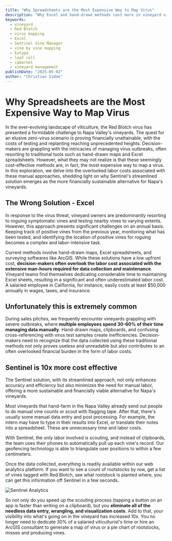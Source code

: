 ```yaml
---
title: "Why Spreadsheets are the Most Expensive Way to Map Virus"
description: "Why Excel and hand-drawn methods cost more in vineyard virus mapping due to labor overhead, compared to Sentinel's streamlined solution."
keywords:
  - vineyard
  - Red Blotch
  - virus mapping
  - Excel
  - Sentinel Vine Manager
  - vine by vine mapping
  - Eutypa
  - leaf roll
  - cabernet
  - vineyard management
publishDate: "2025-05-02"
author: "Christian Sidak"
---
```

# Why Spreadsheets are the Most Expensive Way to Map Virus

In the ever-evolving landscape of viticulture, the Red Blotch virus has presented a formidable challenge to Napa Valley's vineyards. The quest for an elusive zero-virus scenario is proving financially unattainable, with the costs of testing and replanting reaching unprecedented heights. Decision-makers are grappling with the intricacies of managing virus outbreaks, often resorting to traditional tools such as hand-drawn maps and Excel spreadsheets. However, what they may not realize is that these seemingly cost-effective methods are, in fact, the most expensive way to map a virus. In this exploration, we delve into the overlooked labor costs associated with these manual approaches, shedding light on why Sentinel's streamlined solution emerges as the more financially sustainable alternative for Napa's vineyards.

## The Wrong Solution - Excel

In response to the virus threat, vineyard owners are predominantly resorting to roguing symptomatic vines and testing nearby vines to varying extents. However, this approach presents significant challenges on an annual basis. Keeping track of positive vines from the previous year, monitoring what has been tested, and identifying the location of positive vines for roguing becomes a complex and labor-intensive task.

Current methods involve hand-drawn maps, Excel spreadsheets, and surveying softwares like ArcGIS. While these solutions have a low upfront cost, **decision-makers often overlook the labor cost associated with the extensive man-hours required for data collection and maintenance**. Vineyard teams find themselves dedicating considerable time to maintaining Excel sheets, resulting in a significant and often underestimated labor cost. A salaried employee in California, for instance, easily costs at least $50,000 annually in wages, taxes, and insurance.

## Unfortunately this is extremely common

During sales pitches, we frequently encounter vineyards grappling with severe outbreaks, where **multiple employees spend 30-60% of their time managing data manually**. Hand-drawn maps, clipboards, and confusing cross-referencing with virus test samples create inefficiencies. Decision-makers need to recognize that the data collected using these traditional methods not only proves useless and unreadable but also contributes to an often overlooked financial burden in the form of labor costs.

## Sentinel is 10x more cost effective

The Sentinel solution, with its streamlined approach, not only enhances accuracy and efficiency but also minimizes the need for manual labor, offering a more sustainable and financially viable alternative for Napa's vineyards.

Most vineyards that hand-farm in the Napa Valley already send out people to do manual vine counts or scout with flagging tape. After that, there's usually some manual data entry and post processing. For example, the intern may have to type in their results into Excel, or translate their notes into a spreadsheet. These are unnecessary time and labor costs.

With Sentinel, the only labor involved is scouting, and instead of clipboards, the team uses their phones to automatically pull up each vine's record. Our geofencing technology is able to triangulate user positions to within a few centimeters.

Once the data collected, everything is readily available within our web analytics platform. If you want to see a count of rootstocks by row, get a list of vines tagged with Red Blotch, see what rootstock is planted where, you can get this information off Sentinel in a few seconds.

![Sentinel Analytics](/blog-images/analytics.png)

So not only do you speed up the scouting process (tapping a button on an app is faster than writing on a clipboard), but you **eliminate all of the needless data entry, wrangling, and visualization costs**. Add to that, your visibility into what's going on in the vineyard has increased 10x. You no longer need to dedicate 30% of a salaried viticulturist's time or hire an ArcGIS consultant to generate a map of virus or a pie chart of rootstocks, misses and producing vines.
